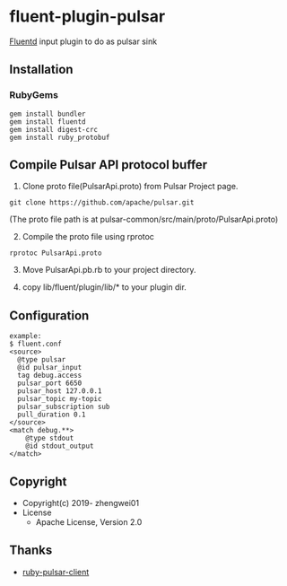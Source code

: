 # fluent-plugin-pulsar

[Fluentd](https://fluentd.org/) input plugin to do 
as pulsar sink
## Installation

### RubyGems
```
gem install bundler
gem install fluentd
gem install digest-crc
gem install ruby_protobuf
```
## Compile Pulsar API protocol buffer

1. Clone proto file(PulsarApi.proto) from Pulsar Project page.
```
git clone https://github.com/apache/pulsar.git
```
(The proto file path is at pulsar-common/src/main/proto/PulsarApi.proto)


2. Compile the proto file using rprotoc
```
rprotoc PulsarApi.proto
```

3. Move PulsarApi.pb.rb to your project directory.

4. copy lib/fluent/plugin/lib/* to your plugin dir.
## Configuration
```
example:
$ fluent.conf
<source>
  @type pulsar
  @id pulsar_input
  tag debug.access
  pulsar_port 6650
  pulsar_host 127.0.0.1
  pulsar_topic my-topic
  pulsar_subscription sub
  pull_duration 0.1
</source>
<match debug.**>
    @type stdout
    @id stdout_output
</match>
```

## Copyright

* Copyright(c) 2019- zhengwei01
* License
  * Apache License, Version 2.0

## Thanks

+ [ruby-pulsar-client](https://github.com/hiroakiwater/ruby-pulsar-client)
